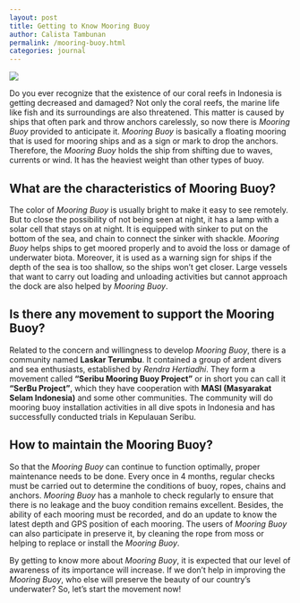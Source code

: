 ```yaml
---
layout: post
title: Getting to Know Mooring Buoy
author: Calista Tambunan
permalink: /mooring-buoy.html
categories: journal
---
```


<img src="https://i.imgur.com/wfVBEDu.jpg" class="img-responsive post-feat-img" />

Do you ever recognize that the existence of our coral reefs in Indonesia is getting decreased and damaged? Not only the coral reefs, the marine life like fish and its surroundings are also threatened. This matter is caused by ships that often park and throw anchors carelessly, so now there is *Mooring Buoy* provided to anticipate it. *Mooring Buoy* is basically a floating mooring that is used for mooring ships and as a sign or mark to drop the anchors. Therefore, the *Mooring Buoy* holds the ship from shifting due to waves, currents or wind. It has the heaviest weight than other types of buoy.

## What are the characteristics of Mooring Buoy?
The color of *Mooring Buoy* is usually bright to make it easy to see remotely. But to close the possibility of not being seen at night, it has a lamp with a solar cell that stays on at night. It is equipped with sinker to put on the bottom of the sea, and chain to connect the sinker with shackle. *Mooring Buoy* helps ships to get moored properly and to avoid the loss or damage of underwater biota. Moreover, it is used as a warning sign for ships if the depth of the sea is too shallow, so the ships won’t get closer. Large vessels that want to carry out loading and unloading activities but cannot approach the dock are also helped by *Mooring Buoy*. 

## Is there any movement to support the Mooring Buoy?
Related to the concern and willingness to develop *Mooring Buoy*, there is a community named **Laskar Terumbu**. It contained a group of ardent divers and sea enthusiasts, established by *Rendra Hertiadhi*. They form a movement called **“Seribu Mooring Buoy Project”** or in short you can call it **“SerBu Project”**, which they have cooperation with **MASI (Masyarakat Selam Indonesia)** and some other communities.  The community will do mooring buoy installation activities in all dive spots in Indonesia and has successfully conducted trials in Kepulauan Seribu. 

## How to maintain the Mooring Buoy?
So that the *Mooring Buoy* can continue to function optimally, proper maintenance needs to be done. Every once in 4 months, regular checks must be carried out to determine the conditions of buoy, ropes, chains and anchors. *Mooring Buoy* has a manhole to check regularly to ensure that there is no leakage and the buoy condition remains excellent. Besides, the ability of each mooring must be recorded, and do an update to know the latest depth and GPS position of each mooring. The users of *Mooring Buoy* can also participate in preserve it, by cleaning the rope from moss or helping to replace or install the *Mooring Buoy*.

By getting to know more about *Mooring Buoy*, it is expected that our level of awareness of its importance will increase. If we don’t help in improving the *Mooring Buoy*, who else will preserve the beauty of our country’s underwater? So, let’s start the movement now!
